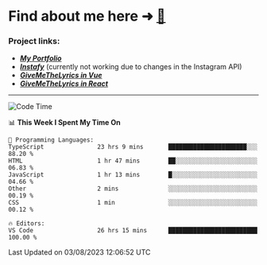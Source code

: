# Find about me here ➜ [🧑](https://pauabella.dev)

### Project links:
- ***[My Portfolio](https://pauabella.dev)***
- ***[Instafy](https://instafy.me)*** (currently not working due to changes in the Instagram API)
- ***[GiveMeTheLyrics in Vue](https://lyrics.pauabella.dev)***
- ***[GiveMeTheLyrics in React](https://pauabella.dev/GiveMeTheLyrics)***

---
<!--START_SECTION:waka-->
![Code Time](http://img.shields.io/badge/Code%20Time-2%2C358%20hrs%2010%20mins-blue)

📊 **This Week I Spent My Time On** 

```text
💬 Programming Languages: 
TypeScript               23 hrs 9 mins       ██████████████████████░░░   88.20 % 
HTML                     1 hr 47 mins        ██░░░░░░░░░░░░░░░░░░░░░░░   06.83 % 
JavaScript               1 hr 13 mins        █░░░░░░░░░░░░░░░░░░░░░░░░   04.66 % 
Other                    2 mins              ░░░░░░░░░░░░░░░░░░░░░░░░░   00.19 % 
CSS                      1 min               ░░░░░░░░░░░░░░░░░░░░░░░░░   00.12 % 

🔥 Editors: 
VS Code                  26 hrs 15 mins      █████████████████████████   100.00 % 
```


 Last Updated on 03/08/2023 12:06:52 UTC
<!--END_SECTION:waka-->
